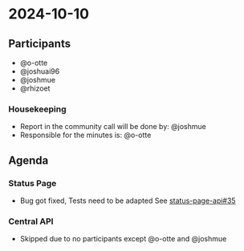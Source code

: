 # 2024-10-10

## Participants

- @o-otte
- @joshuai96
- @joshmue
- @rhizoet

### Housekeeping

- Report in the community call will be done by: @joshmue
- Responsible for the minutes is: @o-otte

## Agenda

### Status Page

- Bug got fixed, Tests need to be adapted See [status-page-api#35](https://github.com/SovereignCloudStack/status-page-api/issues/35)

### Central API

- Skipped due to no participants except @o-otte and @joshmue
